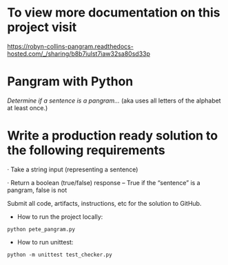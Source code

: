 # To view more documentation on this project visit
https://robyn-collins-pangram.readthedocs-hosted.com/_/sharing/b8b7iulst7iaw32sa80sd33p

# Pangram with Python
<i>Determine if a sentence is a pangram…</i> (aka uses all letters of the alphabet at least once.)

# Write a production ready solution to the following  requirements 

·         Take a string input (representing a sentence)

·         Return a boolean (true/false) response – True if the  “sentence” is a pangram, false is not

Submit all code, artifacts, instructions, etc for the solution to GitHub.

- How to run the project locally:
```
python pete_pangram.py 
```

- How to run unittest:
```
python -m unittest test_checker.py
```
